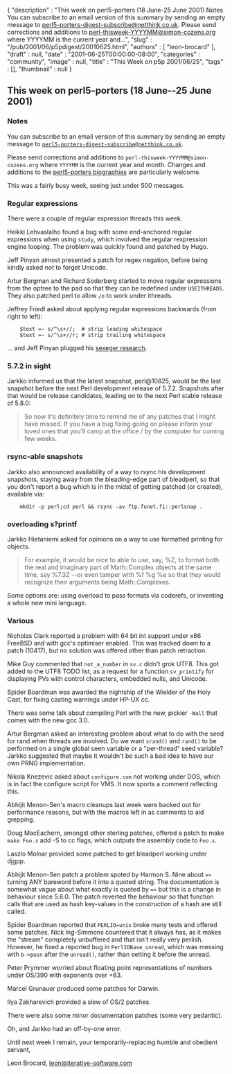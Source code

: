 {
   "description" : "This week on perl5-porters (18 June-25 June 2001) Notes You can subscribe to an email version of this summary by sending an empty message to perl5-porters-digest-subscribe@netthink.co.uk. Please send corrections and additions to perl-thisweek-YYYYMM@simon-cozens.org where YYYYMM is the current year and...",
   "slug" : "/pub/2001/06/p5pdigest/20010625.html",
   "authors" : [
      "leon-brocard"
   ],
   "draft" : null,
   "date" : "2001-06-25T00:00:00-08:00",
   "categories" : "community",
   "image" : null,
   "title" : "This Week on p5p 2001/06/25",
   "tags" : [],
   "thumbnail" : null
}



This week on perl5-porters (18 June--25 June 2001)
--------------------------------------------------

### Notes

You can subscribe to an email version of this summary by sending an empty message to [`perl5-porters-digest-subscribe@netthink.co.uk`](mailto:perl5-porters-digest-subscribe@netthink.co.uk).

Please send corrections and additions to `perl-thisweek-YYYYMM@simon-cozens.org` where `YYYYMM` is the current year and month. Changes and additions to the [perl5-porters biographies](http://simon-cozens.org/writings/whos-who.html) are particularly welcome.

This was a fairly busy week, seeing just under 500 messages.

### Regular expressions

There were a couple of regular expression threads this week.

Heikki Lehvaslaiho found a bug with some end-anchored regular expressions when using `study`, which involved the regular rexpression engine looping. The problem was quickly found and patched by Hugo.

Jeff Pinyan almost presented a patch for regex negation, before being kindly asked not to forget Unicode.

Artur Bergman and Richard Soderberg started to move regular expressions from the optree to the pad so that they can be redefined under `USEITHREADS`. They also patched perl to allow `/o` to work under ithreads.

Jeffrey Friedl asked about applying regular expressions backwards (from right to left):

        $text =~ s/^\s+//;  # strip leading whitespace
        $text =~ s/^\s+//r; # strip trailing whitespace

... and Jeff Pinyan plugged his [sexeger research](/pub/2001/05/01/expressions.html).
### 5.7.2 in sight

Jarkko informed us that the latest snapshot, perl@10825, would be the last snapshot before the next Perl development release of 5.7.2. Snapshots after that would be release candidates, leading on to the next Perl stable release of 5.8.0:

> So now it's definitely time to remind me of any patches that I might have missed. If you have a bug fixing going on please inform your loved ones that you'll camp at the office / by the computer for coming few weeks.

### rsync-able snapshots

Jarkko also announced availability of a way to rsync his development snapshots, staying away from the bleading-edge part of bleadperl, so that you don't report a bug which is in the midst of getting patched (or created), available via:

        mkdir -p perl;cd perl && rsync -av ftp.funet.fi::perlsnap .

### overloading s?printf

Jarkko Hietaniemi asked for opinions on a way to use formatted printing for objects.

> For example, it would be nice to able to use, say, %Z, to format both the real and imaginary part of Math::Complex objects at the same time, say %7.3Z --or even tamper with %f %g %e so that they would recognize their arguments being Math::Complexes.

Some options are: using overload to pass formats via coderefs, or inventing a whole new mini language.

### Various

Nicholas Clark reported a problem with 64 bit int support under x86 FreeBSD and with gcc's optimiser enabled. This was tracked down to a patch (10417), but no solution was offered other than patch retraction.

Mike Guy commented that `not_a_number` in `sv.c` didn't grok UTF8. This got added to the UTF8 TODO list, as a request for a function `sv_printify` for displaying PVs with control characters, embedded nulls, and Unicode.

Spider Boardman was awarded the nightship of the Wielder of the Holy Cast, for fixing casting warnings under HP-UX cc.

There was some talk about compiling Perl with the new, pickier `-Wall` that comes with the new gcc 3.0.

Artur Bergman asked an interesting problem about what to do with the seed for rand when threads are involved. Do we want `srand()` and `rand()` to be performed on a single global seen variable or a "per-thread" seed variable? Jarkko suggested that maybe it wouldn't be such a bad idea to have our own PRNG implementation.

Nikola Knezevic asked about `configure.com` not working under DOS, which is in fact the configure script for VMS. It now sports a comment reflecting this.

Abhijit Menon-Sen's macro cleanups last week were backed out for performance reasons, but with the macros left in as comments to aid grepping.

Doug MacEachern, amongst other sterling patches, offered a patch to make `make Foo.s` add -S to cc flags, which outputs the assembly code to `Foo.s`.

Laszlo Molnar provided some patched to get bleadperl working under djgpp.

Abhijit Menon-Sen patch a problem spoted by Harmon S. Nine about `=>` turning ANY bareword before it into a quoted string. The documentation is somewhat vague about what exactly is quoted by `=>` but this is a change in behaviour since 5.6.0. The patch reverted the behaviour so that function calls that are used as hash key-values in the construction of a hash are still called.

Spider Boardman reported that `PERLIO=unix` broke many tests and offered some patches. Nick Ing-Simmons countered that it always has, as it makes the "stream" completely unbuffered and that isn't really very perlish. However, he fixed a reported bug in `PerlIOBase_unread`, which was messing with `b->posn` after the `unread()`, rather than setting it before the unread.

Peter Prymmer worried about floating point representations of numbers under OS/390 with exponents over +63.

Marcel Grunauer produced some patches for Darwin.

Ilya Zakharevich provided a slew of OS/2 patches.

There were also some minor documentation patches (some very pedantic).

Oh, and Jarkko had an off-by-one error.

Until next week I remain, your temporarily-replacing humble and obedient servant,

Leon Brocard, <leon@iterative-software.com>
